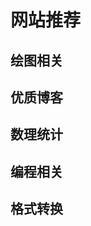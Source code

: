 # 网站推荐

## 绘图相关

<SiteInfo
  name="Color Space"
  desc="色彩空间——出色的调色网站"
  url="https://mycolor.space/"
  preview="/images/web/color_space.png"
/>
<SiteInfo
  name="Freepik"
  desc="开源素材站，用于查找各种高清制图素材，需要英文检索"
  url="https://www.freepik.com/"
  preview="/images/web/freepik.png"
/>
<SiteInfo
  name="BioLadder"
  desc="数理统计图表在线绘制网站"
  url="https://www.bioladder.cn/web/#/pro/index"
  preview="/images/web/bioladder.png"
/>
<SiteInfo
  name="Adobe Color"
  desc="Adobe旗下在线选色网站"
  url="https://color.adobe.com/zh/create/color-wheel"
  preview="/images/web/adobecolor.png"
/>

## 优质博客

<SiteInfo
  name="绝对值_x的个人主页"
  desc="本博客之父"
  url="https://absx.pages.dev/"
  preview="/images/web/absx.png"
/>
<SiteInfo
  name="Levitate_"
  desc="东南大学电院研究生学长博客"
  url="https://levitate-qian.github.io/"
  preview="/images/web/levitate.png"
/>

## 数理统计

<SiteInfo
  name="SPSSPRO"
  desc="在线数据分析网站，适合数模选手"
  url="https://www.spsspro.com/"
  preview="/images/web/spsspro.png"
/>

## 编程相关

<SiteInfo
  name="在线Latex公式编辑器"
  desc="用可视化界面输入数学公式，网站会自动帮你转成 latex 语法，学习 latex 新手小白必备网站"
  url="https://www.latexlive.com/"
  preview="/images/web/latex.png"
/>

<SiteInfo
  name="OI Wiki"
  desc="包含大量计算机学习资料"
  url="https://oi-wiki.org/"
  preview="/images/web/oiwiki.png"
/>

## 格式转换

<SiteInfo
  name="Free Convert"
  desc="支持免费在线mp4转换成gif"
  url="https://www.freeconvert.com/zh/convert/mp4-to-gif"
  preview="/images/web/MP42gif.png"
/>

<SiteInfo
  name="i love pdf"
  desc="支持免费在线处理pdf文件，支持操作方法多样"
  url="https://www.ilovepdf.com/zh-cn"
  preview="/images/web/ilovepdf.png"
/>
